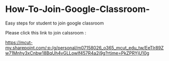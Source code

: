 # How-To-Join-Google-Classroom-
Easy steps for student to join google classroom

Please click this link to join calssroom :

https://mcut-my.sharepoint.com/:p:/g/personal/m07158026_o365_mcut_edu_tw/EeTlr89Zw71Mnhy3xCnbw18BqUh4vGLLowlf457R4a2j9g?rtime=PkZPRYjU10g
